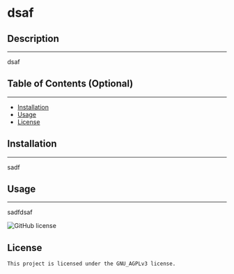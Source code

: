 # dsaf

  ## Description
  ---
  dsaf

  ## Table of Contents (Optional)
  ---
  * [Installation](#installation)
  * [Usage](#usage)
  * [License](#license)


  ## Installation
  ---
  sadf

  ## Usage
  ---
  sadfdsaf

  ![GitHub license](https://img.shields.io/badge/license-GNU_AGPLv3-blue.svg)
  ## License
    
    This project is licensed under the GNU_AGPLv3 license.
